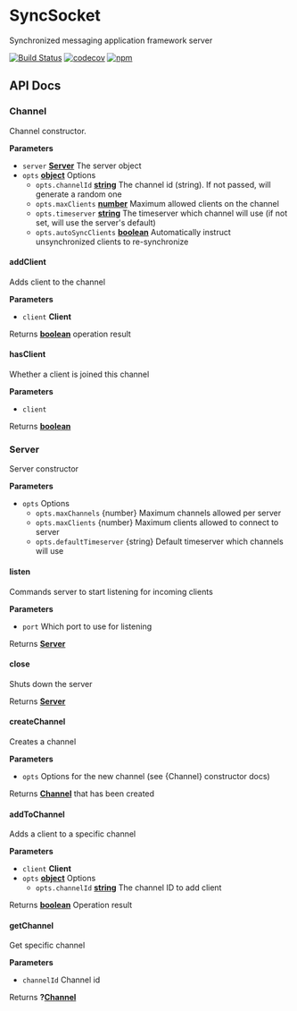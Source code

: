 # SyncSocket

Synchronized messaging application framework server

[![Build Status](https://travis-ci.org/woyorus/syncsocket.svg?branch=master)](https://travis-ci.org/woyorus/syncsocket) [![codecov](https://codecov.io/gh/woyorus/syncsocket/branch/master/graph/badge.svg)](https://codecov.io/gh/woyorus/syncsocket) [![npm](https://img.shields.io/npm/v/syncsocket.svg?maxAge=2592000)](<>)

## API Docs

### Channel

Channel constructor.

**Parameters**

-   `server` **[Server](#server)** The server object
-   `opts` **[object](https://developer.mozilla.org/en-US/docs/Web/JavaScript/Reference/Global_Objects/Object)** Options
    -   `opts.channelId` **[string](https://developer.mozilla.org/en-US/docs/Web/JavaScript/Reference/Global_Objects/String)** The channel id (string). If not passed, will generate a random one
    -   `opts.maxClients` **[number](https://developer.mozilla.org/en-US/docs/Web/JavaScript/Reference/Global_Objects/Number)** Maximum allowed clients on the channel
    -   `opts.timeserver` **[string](https://developer.mozilla.org/en-US/docs/Web/JavaScript/Reference/Global_Objects/String)** The timeserver which channel will use (if not set, will use the server's default)
    -   `opts.autoSyncClients` **[boolean](https://developer.mozilla.org/en-US/docs/Web/JavaScript/Reference/Global_Objects/Boolean)** Automatically instruct unsynchronized clients to re-synchronize

#### addClient

Adds client to the channel

**Parameters**

-   `client` **Client** 

Returns **[boolean](https://developer.mozilla.org/en-US/docs/Web/JavaScript/Reference/Global_Objects/Boolean)** operation result

#### hasClient

Whether a client is joined this channel

**Parameters**

-   `client`  

Returns **[boolean](https://developer.mozilla.org/en-US/docs/Web/JavaScript/Reference/Global_Objects/Boolean)** 

### Server

Server constructor

**Parameters**

-   `opts`  Options
    -   `opts.maxChannels`  {number} Maximum channels allowed per server
    -   `opts.maxClients`  {number} Maximum clients allowed to connect to server
    -   `opts.defaultTimeserver`  {string} Default timeserver which channels will use

#### listen

Commands server to start listening for incoming clients

**Parameters**

-   `port`  Which port to use for listening

Returns **[Server](#server)** 

#### close

Shuts down the server

Returns **[Server](#server)** 

#### createChannel

Creates a channel

**Parameters**

-   `opts`  Options for the new channel (see {Channel} constructor docs)

Returns **[Channel](#channel)** that has been created

#### addToChannel

Adds a client to a specific channel

**Parameters**

-   `client` **Client** 
-   `opts` **[object](https://developer.mozilla.org/en-US/docs/Web/JavaScript/Reference/Global_Objects/Object)** Options
    -   `opts.channelId` **[string](https://developer.mozilla.org/en-US/docs/Web/JavaScript/Reference/Global_Objects/String)** The channel ID to add client

Returns **[boolean](https://developer.mozilla.org/en-US/docs/Web/JavaScript/Reference/Global_Objects/Boolean)** Operation result

#### getChannel

Get specific channel

**Parameters**

-   `channelId`  Channel id

Returns **?[Channel](#channel)** 
